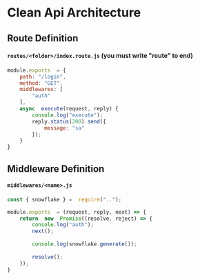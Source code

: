 # Clean Api Architecture
## Route Definition
#### ``routes/<folder>/index.route.js`` (you must write "route" to end)
```js
module.exports  = {
	path: "/login",
	method: "GET",
	middlewares: [
		"auth"
	],
	async  execute(request, reply) {
		console.log("execute");
		reply.status(200).send({
			message: "sa"
		});
	}
}
```
## Middleware Definition
#### ``middlewares/<name>.js``
```js
const { snowflake } =  require("..");

module.exports  = (request, reply, next) => {
	return  new  Promise((resolve, reject) => {
		console.log("auth");
		next();
		
		console.log(snowflake.generate());
		
		resolve();
	});
}
```
